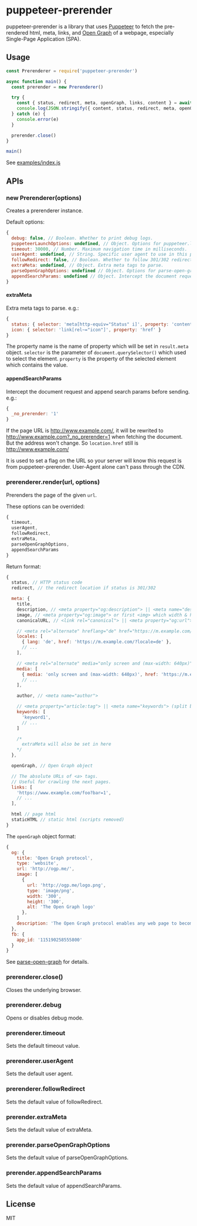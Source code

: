 # puppeteer-prerender
puppeteer-prerender is a library that uses [Puppeteer](https://github.com/GoogleChrome/puppeteer) to fetch the
pre-rendered html, meta, links, and [Open Graph](http://ogp.me/) of a webpage, especially Single-Page Application (SPA).

## Usage
```js
const Prerenderer = require('puppeteer-prerender')

async function main() {
  const prerender = new Prerenderer()

  try {
    const { status, redirect, meta, openGraph, links, content } = await prerender.render('https://www.example.com/')
    console.log(JSON.stringify({ content, status, redirect, meta, openGraph, links }, null, 2))
  } catch (e) {
    console.error(e)
  }

  prerender.close()
}

main()
```

See [examples/index.js](examples/index.js)

## APIs

### new Prerenderer(options)
Creates a prerenderer instance.

Default options:
```js
{
  debug: false, // Boolean. Whether to print debug logs.
  puppeteerLaunchOptions: undefined, // Object. Options for puppeteer.launch(). see https://github.com/GoogleChrome/puppeteer/blob/master/docs/api.md#puppeteerlaunchoptions
  timeout: 30000, // Number. Maximum navigation time in milliseconds.
  userAgent: undefined, // String. Specific user agent to use in this page. The default value is set by the underlying Chromium.
  followRedirect: false, // Boolean. Whether to follow 301/302 redirect.
  extraMeta: undefined, // Object. Extra meta tags to parse.
  parseOpenGraphOptions: undefined // Object. Options for parse-open-graph. see https://github.com/kashajs/parse-open-graph#parsemeta-options
  appendSearchParams: undefined // Object. Intercept the document request and append search params before sending.
}
```

#### extraMeta
Extra meta tags to parse. e.g.:

```js
{
  status: { selector: 'meta[http-equiv="Status" i]', property: 'content' },
  icon: { selector: 'link[rel~="icon"]', property: 'href' }
}
```

The property name is the name of property which will be set in `result.meta` object. `selector` is the parameter of `document.querySelector()`
which used to select the element. `property` is the property of the selected element which contains the value.

#### appendSearchParams
Intercept the document request and append search params before sending. e.g.:

```js
{
  _no_prerender: '1'
}
```

If the page URL is http://www.example.com/, it will be rewrited to http://www.example.com?_no_prerender=1 when fetching the document.
But the address won't change. So `location.href` still is http://www.example.com/

It is used to set a flag on the URL so your server will know this request is from puppeteer-prerender.
User-Agent alone can't pass through the CDN.


### prerenderer.render(url, options)
Prerenders the page of the given `url`.

These options can be overrided:
```js
{
  timeout,
  userAgent,
  followRedirect,
  extraMeta,
  parseOpenGraphOptions,
  appendSearchParams
}
```

Return format:
```js
{
  status, // HTTP status code
  redirect, // the redirect location if status is 301/302

  meta: {
    title,
    description, // <meta property="og:description"> || <meta name="description">
    image, // <meta property="og:image"> or first <img> which width & height >= 300
    canonicalURL, // <link rel="canonical"> || <meta property="og:url">

    // <meta rel="alternate" hreflang="de" href="https://m.example.com/?locale=de">
    locales: [
      { lang: 'de', href: 'https://m.example.com/?locale=de' },
      // ...
    ],

    // <meta rel="alternate" media="only screen and (max-width: 640px)" href="https://m.example.com/">
    media: [
      { media: 'only screen and (max-width: 640px)', href: 'https://m.example.com/' },
      // ...
    ],

    author, // <meta name="author">

    // <meta property="article:tag"> || <meta name="keywords"> (split by comma)
    keywords: [
      'keyword1',
      // ...
    ]

    /*
      extraMeta will also be set in here
    */
  },

  openGraph, // Open Graph object

  // The absolute URLs of <a> tags.
  // Useful for crawling the next pages.
  links: [
    'https://www.example.com/foo?bar=1',
    // ...
  ],

  html // page html
  staticHTML // static html (scripts removed)
}
```

The `openGraph` object format:
```js
{
  og: {
    title: 'Open Graph protocol',
    type: 'website',
    url: 'http://ogp.me/',
    image: [
      {
        url: 'http://ogp.me/logo.png',
        type: 'image/png',
        width: '300',
        height: '300',
        alt: 'The Open Graph logo'
      },
    ]
    description: 'The Open Graph protocol enables any web page to become a rich object in a social graph.'
  },
  fb: {
    app_id: '115190258555800'
  }
}
```

See [parse-open-graph](https://github.com/fenivana/parse-open-graph#parsemeta) for details.

### prerenderer.close()
Closes the underlying browser.

### prerenderer.debug
Opens or disables debug mode.

### prerenderer.timeout
Sets the default timeout value.

### prerenderer.userAgent
Sets the default user agent.

### prerenderer.followRedirect
Sets the default value of followRedirect.

### prerender.extraMeta
Sets the default value of extraMeta.

### prerender.parseOpenGraphOptions
Sets the default value of parseOpenGraphOptions.

### prerender.appendSearchParams
Sets the default value of appendSearchParams.

## License
MIT
